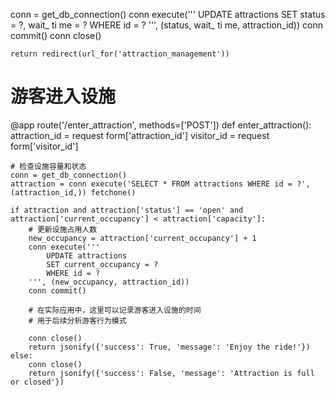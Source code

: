 conn = get_db_connection()
    conn execute('''
        UPDATE attractions 
        SET status = ?, wait_ ti me = ?
        WHERE id = ?
    ''', (status, wait_ ti me, attraction_id))
    conn commit()
    conn close()
    
    return redirect(url_for('attraction_management'))
 
# 游客进入设施
@app route('/enter_attraction', methods=['POST'])
def enter_attraction():
    attraction_id = request form['attraction_id']
    visitor_id = request form['visitor_id']
    
    # 检查设施容量和状态
    conn = get_db_connection()
    attraction = conn execute('SELECT * FROM attractions WHERE id = ?', (attraction_id,)) fetchone()
    
    if attraction and attraction['status'] == 'open' and attraction['current_occupancy'] < attraction['capacity']:
        # 更新设施占用人数
        new_occupancy = attraction['current_occupancy'] + 1
        conn execute('''
            UPDATE attractions 
            SET current_occupancy = ?
            WHERE id = ?
        ''', (new_occupancy, attraction_id))
        conn commit()
        
        # 在实际应用中，这里可以记录游客进入设施的时间
        # 用于后续分析游客行为模式
        
        conn close()
        return jsonify({'success': True, 'message': 'Enjoy the ride!'})
    else:
        conn close()
        return jsonify({'success': False, 'message': 'Attraction is full or closed'})
